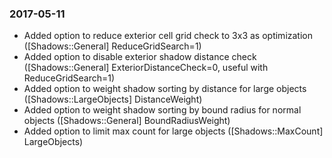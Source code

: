 ### 2017-05-11
* Added option to reduce exterior cell grid check to 3x3 as optimization ([Shadows::General] ReduceGridSearch=1)
* Added option to disable exterior shadow distance check ([Shadows::General] ExteriorDistanceCheck=0, useful with ReduceGridSearch=1)
* Added option to weight shadow sorting by distance for large objects ([Shadows::LargeObjects] DistanceWeight)
* Added option to weight shadow sorting by bound radius for normal objects ([Shadows::General] BoundRadiusWeight)
* Added option to limit max count for large objects ([Shadows::MaxCount] LargeObjects)
